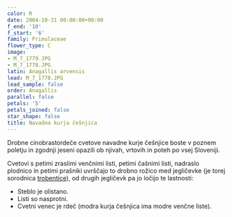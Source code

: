```yaml
---
color: R
date: 2004-10-31 00:00:00+00:00
f_end: '10'
f_start: '6'
family: Primulaceae
flower_type: C
image:
- M_7_1779.JPG
- M_7_1778.JPG
latin: Anagallis arvensis
lead: M_7_1778.JPG
lead_sample: false
order: Anagallis
parallel: false
petals: '5'
petals_joined: false
star_shape: false
title: Navadna kurja češnjica
---
```

Drobne cinobrastordeče cvetove navadne kurje češnjice boste v poznem poletju in zgodnji jeseni opazili ob njivah, vrtovih in poteh po vsej Sloveniji.

Cvetovi s petimi zraslimi venčnimi listi, petimi čašnimi listi, nadraslo plodnico in petimi prašniki uvrščajo to drobno rožico med jegličevke (je torej sorodnica [trobentice](../../primulavulgaris/trobentica/)), od drugih jegličevk pa jo ločijo te lastnosti:

-   Steblo je olistano.
-   Listi so nasprotni.
-   Cvetni venec je rdeč (modra kurja češnjica ima modre venčne liste).
